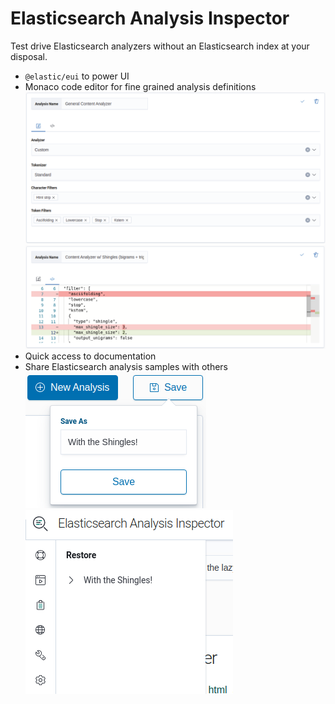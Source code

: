 # Elasticsearch Analysis Inspector

Test drive Elasticsearch analyzers without an Elasticsearch index at your disposal.

* `@elastic/eui` to power UI
* Monaco code editor for fine grained analysis definitions
![Friendly Editor](/screenshots/friendly-editor.png)
![Code Editor](/screenshots/code-editor.png)
* Quick access to documentation
* Share Elasticsearch analysis samples with others
![Save Analyzers](/screenshots/save-analyzers.png)
![Load Analyzers](/screenshots/load-analyzers.png)

